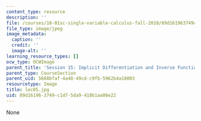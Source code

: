 ```yaml
---
content_type: resource
description: ''
file: /courses/18-01sc-single-variable-calculus-fall-2010/89d161963749c1d75da9418b1aa06e22_lec05.jpg
file_type: image/jpeg
image_metadata:
  caption: ''
  credit: ''
  image-alt: ''
learning_resource_types: []
ocw_type: OCWImage
parent_title: 'Session 15: Implicit Differentiation and Inverse Functions'
parent_type: CourseSection
parent_uid: 5668bfaf-4a48-49cd-c9fb-5962b4a18003
resourcetype: Image
title: lec05.jpg
uid: 89d16196-3749-c1d7-5da9-418b1aa06e22
---
```

None


